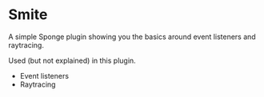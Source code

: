 # Smite

A simple Sponge plugin showing you the basics around event listeners and raytracing.

Used (but not explained) in this plugin.
* Event listeners
* Raytracing